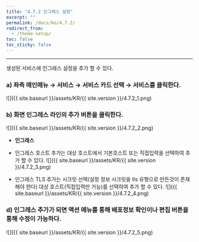 ```yaml
---
title: "4.7.2 인그레스 설정"
excerpt: ""
permalink: /docs/ko/4.7.2/
redirect_from:
  - /theme-setup/
toc: false
toc_sticky: false
---
```


---
생성된 서비스에 인그레스 설정을 추가 할 수 있다.

### a\) 좌측 메인메뉴 → 서비스 → 서비스 카드 선택 → 서비스를 클릭한다.
![]({{ site.baseurl }}/assets/KR/{{ site.version }}/4.7.2_1.png)

### b\) 화면 인그레스 라인의 추가 버튼을 클릭한다.
![]({{ site.baseurl }}/assets/KR/{{ site.version }}/4.7.2_2.png)

* **인그레스**

* 인그레스 호스트 추가는 대상 호스트에서 기본호스트 또는 직접입력을 선택하여 추가 할 수 있다.
![]({{ site.baseurl }}/assets/KR/{{ site.version }}/4.7.2_3.png)

* 인그레스 TLS 추가는 시크릿 선택(설정 정보 시크릿을 tls 유형으로 만든것이 존재해야 한다) 대상 호스트(직접입력만 가능)를 선택하여 추가 할 수 있다.
![]({{ site.baseurl }}/assets/KR/{{ site.version }}/4.7.2_4.png)

### d\) 인그레스 추가가 되면 액션 메뉴를 통해 배포정보 확인이나 편집 버튼을 통해 수정이 가능하다.
![]({{ site.baseurl }}/assets/KR/{{ site.version }}/4.7.2_5.png)

